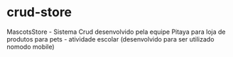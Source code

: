 # crud-store
MascotsStore -
Sistema Crud desenvolvido pela equipe Pitaya para loja de produtos para pets - atividade escolar 
(desenvolvido para ser utilizado nomodo mobile)
